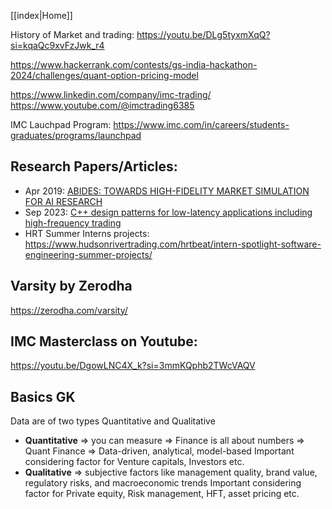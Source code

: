 [[index|Home]]

History of Market and trading: https://youtu.be/DLg5tyxmXqQ?si=kqaQc9xvFzJwk_r4

https://www.hackerrank.com/contests/gs-india-hackathon-2024/challenges/quant-option-pricing-model


https://www.linkedin.com/company/imc-trading/
https://www.youtube.com/@imctrading6385


IMC Lauchpad Program: https://www.imc.com/in/careers/students-graduates/programs/launchpad

## Research Papers/Articles:
- Apr 2019: [ABIDES: TOWARDS HIGH-FIDELITY MARKET SIMULATION FOR AI RESEARCH](https://arxiv.org/pdf/1904.12066)
- Sep 2023: [C++ design patterns for low-latency applications including high-frequency trading](https://arxiv.org/pdf/2309.04259)
- HRT Summer Interns projects: https://www.hudsonrivertrading.com/hrtbeat/intern-spotlight-software-engineering-summer-projects/

## Varsity by Zerodha
https://zerodha.com/varsity/

## IMC Masterclass on Youtube:
https://youtu.be/DgowLNC4X_k?si=3mmKQphb2TWcVAQV


## Basics GK 
Data are of two types Quantitative and Qualitative 
- **Quantitative** => you can measure => Finance is all about numbers => Quant Finance => Data-driven, analytical, model-based
		Important considering factor for Venture capitals, Investors etc.
- **Qualitative** =>  subjective factors like management quality, brand value, regulatory risks, and macroeconomic trends
		Important considering factor for Private equity, Risk management, HFT, asset pricing etc.
